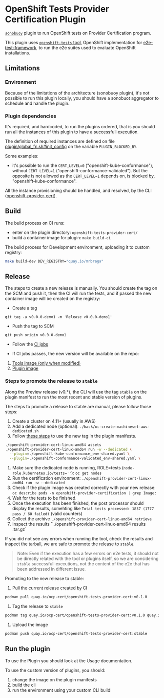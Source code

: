 # OpenShift Tests Provider Certification Plugin

[`sonobuoy`][sonobuoy] plugin to run OpenShift tests on Provider Certification program.

This plugin uses [`openshift-tests` tool][openshift-tests], OpenShift implementation for [e2e-test-framework][e2e-test-framework], to run the e2e suites used to evaluate OpenShift installations.

## Limitations

### Environment

Because of the limitations of the architecture (sonobuoy plugin), it's not possible to run this plugin locally, you should have a sonobuot aggregator to schedule and handle the plugin.

### Plugin dependencies

It's required, and hardcoded, to run the plugins ordered, that is you should run all the instances of this plugin to have a successfull execution.

The definition of required instances are defined on file [plugin/global_fn.sh#init_config](./plugin/global_fn.sh) on the variable `PLUGIN_BLOCKED_BY`.

Some examples:
- it's possible to run the `CERT_LEVEL=0` ("openshift-kube-conformance"), without `CERT_LEVEL=1` ("openshift-conformance-validated"). But the opposite is not allowed as the `CERT_LEVEL=1` depends on, is blocked by, "openshift-kube-conformance".

All the instance provisioning should be handled, and resolved, by the CLI ([openshift-provider-cert](https://github.com/redhat-openshift-ecosystem/provider-certification-tool)).


## Build

The build process on CI runs:

- enter on the plugin directory: `openshift-tests-provider-cert/`
- build a container image for plugin: `make build-ci`

The build process for Development environment, uploading it to custom registry:

```bash
make build-dev DEV_REGISTRY="quay.io/mrbraga"
```

## Release

The steps to create a new release is manually. You should create the tag on the SCM and push it, then the CI will run the tests, and if passed the new container image will be created on the registry:

- Create a tag

```
git tag -a v0.0.0-demo1 -m 'Release v0.0.0-demo1'
```

- Push the tag to SCM

```
git push origin v0.0.0-demo1
```

- Follow the [CI jobs](https://github.com/redhat-openshift-ecosystem/provider-certification-plugins/actions)

- If CI jobs passes, the new version will be available on the repo:

1. [Tools image (only when modified)](https://quay.io/repository/ocp-cert/tools?tab=tags)
2. [Plugin image](https://quay.io/repository/ocp-cert/openshift-tests-provider-cert?tab=tags)

### Steps to promote the release to `stable`

Along the Preview release (v0.*), the CLI will use the tag `stable` on the plugin manifest to run the most recent and stable version of plugins.

The steps to promote a release to stable are manual, please follow those steps:

1. Create a cluster on 4.11+ (usually in AWS)
1. Add a dedicated node (optional): `./hack/oc-create-machineset-aws-dedicated.sh`
1. Follow [these steps](https://github.com/redhat-openshift-ecosystem/provider-certification-tool/blob/main/docs/dev.md#running-customized-certification-plugins) to use the new tag in the plugin manifests.
```bash
./openshift-provider-cert-linux-amd64 assets
./openshift-provider-cert-linux-amd64 run -w --dedicated \
  --plugin=./openshift-kube-conformance_env-shared.yaml \
  --plugin=./openshift-conformance-validated_env-shared.yaml \
```
1. Make sure the dedicated node is running, ROLE=tests (`node-role.kubernetes.io/tests=''`): `oc get nodes`
1. Run the certification environment: `./openshift-provider-cert-linux-amd64 run -w --dedicated`
1. Check if the plugin image was created correctly with your new release: `oc describe pods -n openshift-provider-certification | grep Image:`
1. Wait for the tests to be finished.
1. Once the execution has been finished, the post processor should display the results, somehting like `Total tests processed: 1837 (1777 pass / 60 failed)` (valid counters)
1. Collect the archive `./openshift-provider-cert-linux-amd64 retrieve`
1. Inspect the results ``./openshift-provider-cert-linux-amd64 results <artchive>.tar.gz`

If you did not see any errors when running the tool, check the results and inspect the tarball, we are safe to promote the release to `stable`.

> Note: Even if the execution has a few errors on e2e tests, it should not be directly related with the tool or plugins itself, so we are considering `stable` successfull executions, not the content of the e2e that has been addressed in different issue.

Promoting to the new release to stable:

1. Pull the current release created by CI
```bash
podman pull quay.io/ocp-cert/openshift-tests-provider-cert:v0.1.0
```
1. Tag the release to `stable`
```bash
podman tag quay.io/ocp-cert/openshift-tests-provider-cert:v0.1.0 quay.io/ocp-cert/openshift-tests-provider-cert:stable
```
1. Upload the image
```bash
podman push quay.io/ocp-cert/openshift-tests-provider-cert:stable
```



## Run the plugin

To use the Plugin you should look at the Usage documentation.

To use the custom version of plugins, you should:

1. change the image on the plugin manifests
2. build the cli
3. run the environment using your custom CLI build


[sonobuoy]:https://github.com/vmware-tanzu/sonobuoy
[openshift-tests]:https://github.com/openshift/origin#end-to-end-e2e-and-extended-tests
[e2e-test-framework]:https://github.com/kubernetes-sigs/e2e-framework
[openshift-tests-dockerfile]:https://github.com/openshift/origin/blob/master/images/tests/Dockerfile.rhel
